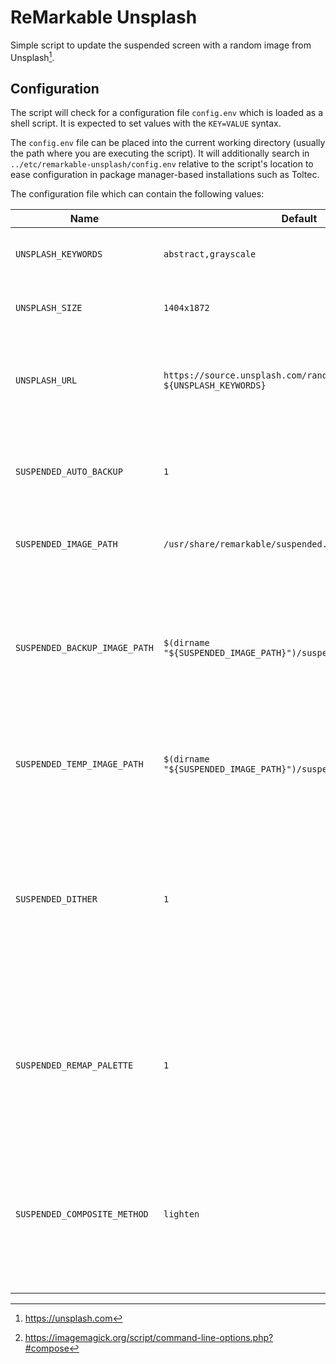 # ReMarkable Unsplash

Simple script to update the suspended screen with a random image from
Unsplash[^unsplash].

## Configuration

The script will check for a configuration file `config.env` which is loaded as a
shell script. It is expected to set values with the `KEY=VALUE` syntax.

The `config.env` file can be placed into the current working directory (usually
the path where you are executing the script). It will additionally search in
`../etc/remarkable-unsplash/config.env` relative to the script's location to
ease configuration in package manager-based installations such as Toltec.

The configuration file which can contain the following values:

| Name                          | Default                                                                     | Description                                                                                                                                                                                        |
| ----------------------------- | --------------------------------------------------------------------------- | -------------------------------------------------------------------------------------------------------------------------------------------------------------------------------------------------- |
| `UNSPLASH_KEYWORDS`           | `abstract,grayscale`                                                        | Tags to pass to Unsplash for random image download.                                                                                                                                                |
| `UNSPLASH_SIZE`               | `1404x1872`                                                                 | Preferred image size to pass to Unsplash.                                                                                                                                                          |
| `UNSPLASH_URL`                | `https://source.unsplash.com/random/${UNSPLASH_SIZE}/?${UNSPLASH_KEYWORDS}` | The full URL to the image to download. Override this if you consider an alternative source.                                                                                                        |
| `SUSPENDED_AUTO_BACKUP`       | `1`                                                                         | Whether to automatically back up the original suspended image if no backup exists.                                                                                                                 |
| `SUSPENDED_IMAGE_PATH`        | `/usr/share/remarkable/suspended.png`                                       | The path to the suspended image to replace.                                                                                                                                                        |
| `SUSPENDED_BACKUP_IMAGE_PATH` | `$(dirname "${SUSPENDED_IMAGE_PATH}")/suspended.backup.png`                 | The path where the original suspended image is backed up to or expected to be backed up to. The path is also used to overlay the original image on top of the new one.                             |
| `SUSPENDED_TEMP_IMAGE_PATH`   | `$(dirname "${SUSPENDED_IMAGE_PATH}")/suspended.new.png`                    | The path where the script will temporarily write the processed image to.                                                                                                                           |
| `SUSPENDED_DITHER`            | `1`                                                                         | Whether to apply dithering during image processing through ImageMagick. This is computationally expensive so if you prefer to reduce the CPU usage/runtime of this script you can set this to `0`. |
| `SUSPENDED_REMAP_PALETTE`     | `1`                                                                         | Whether to remap the image palette during image processing. You may prefer to reduce the CPU usage/runtime of this script by setting this to `0`.                                                  |
| `SUSPENDED_COMPOSITE_METHOD`  | `lighten`                                                                   | Which compositing method to use for layering the original suspend image on top of the Unsplash one. See the ImageMagick documentation for more info.[^compose]                                     |

[^unsplash]: https://unsplash.com
[^compose]: https://imagemagick.org/script/command-line-options.php?#compose
